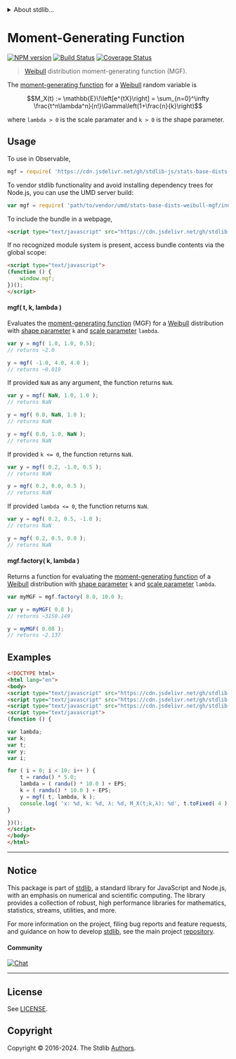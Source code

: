 <!--

@license Apache-2.0

Copyright (c) 2018 The Stdlib Authors.

Licensed under the Apache License, Version 2.0 (the "License");
you may not use this file except in compliance with the License.
You may obtain a copy of the License at

   http://www.apache.org/licenses/LICENSE-2.0

Unless required by applicable law or agreed to in writing, software
distributed under the License is distributed on an "AS IS" BASIS,
WITHOUT WARRANTIES OR CONDITIONS OF ANY KIND, either express or implied.
See the License for the specific language governing permissions and
limitations under the License.

-->


<details>
  <summary>
    About stdlib...
  </summary>
  <p>We believe in a future in which the web is a preferred environment for numerical computation. To help realize this future, we've built stdlib. stdlib is a standard library, with an emphasis on numerical and scientific computation, written in JavaScript (and C) for execution in browsers and in Node.js.</p>
  <p>The library is fully decomposable, being architected in such a way that you can swap out and mix and match APIs and functionality to cater to your exact preferences and use cases.</p>
  <p>When you use stdlib, you can be absolutely certain that you are using the most thorough, rigorous, well-written, studied, documented, tested, measured, and high-quality code out there.</p>
  <p>To join us in bringing numerical computing to the web, get started by checking us out on <a href="https://github.com/stdlib-js/stdlib">GitHub</a>, and please consider <a href="https://opencollective.com/stdlib">financially supporting stdlib</a>. We greatly appreciate your continued support!</p>
</details>

# Moment-Generating Function

[![NPM version][npm-image]][npm-url] [![Build Status][test-image]][test-url] [![Coverage Status][coverage-image]][coverage-url] <!-- [![dependencies][dependencies-image]][dependencies-url] -->

> [Weibull][weibull-distribution] distribution moment-generating function (MGF).

<!-- Section to include introductory text. Make sure to keep an empty line after the intro `section` element and another before the `/section` close. -->

<section class="intro">

The [moment-generating function][mgf] for a [Weibull][weibull-distribution] random variable is

<!-- <equation class="equation" label="eq:weibull_mgf" align="center" raw="M_X(t) := \mathbb{E}\!\left[e^{tX}\right] = \sum_{n=0}^\infty \frac{t^n\lambda^n}{n!}\Gamma\left(1+\frac{n}{k}\right)" alt="Moment-generating function (MGF) for a Weibull distribution."> -->

```math
M_X(t) := \mathbb{E}\!\left[e^{tX}\right] = \sum_{n=0}^\infty \frac{t^n\lambda^n}{n!}\Gamma\left(1+\frac{n}{k}\right)
```

<!-- <div class="equation" align="center" data-raw-text="M_X(t) := \mathbb{E}\!\left[e^{tX}\right] = \sum_{n=0}^\infty \frac{t^n\lambda^n}{n!}\Gamma\left(1+\frac{n}{k}\right)" data-equation="eq:weibull_mgf">
    <img src="https://cdn.jsdelivr.net/gh/stdlib-js/stdlib@591cf9d5c3a0cd3c1ceec961e5c49d73a68374cb/lib/node_modules/@stdlib/stats/base/dists/weibull/mgf/docs/img/equation_weibull_mgf.svg" alt="Moment-generating function (MGF) for a Weibull distribution.">
    <br>
</div> -->

<!-- </equation> -->

where `lambda > 0` is the scale paramater and `k > 0` is the shape parameter.

</section>

<!-- /.intro -->

<!-- Package usage documentation. -->



<section class="usage">

## Usage

To use in Observable,

```javascript
mgf = require( 'https://cdn.jsdelivr.net/gh/stdlib-js/stats-base-dists-weibull-mgf@umd/browser.js' )
```

To vendor stdlib functionality and avoid installing dependency trees for Node.js, you can use the UMD server build:

```javascript
var mgf = require( 'path/to/vendor/umd/stats-base-dists-weibull-mgf/index.js' )
```

To include the bundle in a webpage,

```html
<script type="text/javascript" src="https://cdn.jsdelivr.net/gh/stdlib-js/stats-base-dists-weibull-mgf@umd/browser.js"></script>
```

If no recognized module system is present, access bundle contents via the global scope:

```html
<script type="text/javascript">
(function () {
    window.mgf;
})();
</script>
```

#### mgf( t, k, lambda )

Evaluates the [moment-generating function][mgf] (MGF) for a [Weibull][weibull-distribution] distribution with [shape parameter][shape] `k` and [scale parameter][scale] `lambda`.

```javascript
var y = mgf( 1.0, 1.0, 0.5);
// returns ~2.0

y = mgf( -1.0, 4.0, 4.0 );
// returns ~0.019
```

If provided `NaN` as any argument, the function returns `NaN`.

```javascript
var y = mgf( NaN, 1.0, 1.0 );
// returns NaN

y = mgf( 0.0, NaN, 1.0 );
// returns NaN

y = mgf( 0.0, 1.0, NaN );
// returns NaN
```

If provided `k <= 0`, the function returns `NaN`.

```javascript
var y = mgf( 0.2, -1.0, 0.5 );
// returns NaN

y = mgf( 0.2, 0.0, 0.5 );
// returns NaN
```

If provided `lambda <= 0`, the function returns `NaN`.

```javascript
var y = mgf( 0.2, 0.5, -1.0 );
// returns NaN

y = mgf( 0.2, 0.5, 0.0 );
// returns NaN
```

#### mgf.factory( k, lambda )

Returns a function for evaluating the [moment-generating function][mgf] of a [Weibull][weibull-distribution] distribution with [shape parameter][shape] `k` and [scale parameter][scale] `lambda`.

```javascript
var myMGF = mgf.factory( 8.0, 10.0 );

var y = myMGF( 0.8 );
// returns ~3150.149

y = myMGF( 0.08 );
// returns ~2.137
```

</section>

<!-- /.usage -->

<!-- Package usage notes. Make sure to keep an empty line after the `section` element and another before the `/section` close. -->

<section class="notes">

</section>

<!-- /.notes -->

<!-- Package usage examples. -->

<section class="examples">

## Examples

<!-- eslint no-undef: "error" -->

```html
<!DOCTYPE html>
<html lang="en">
<body>
<script type="text/javascript" src="https://cdn.jsdelivr.net/gh/stdlib-js/random-base-randu@umd/browser.js"></script>
<script type="text/javascript" src="https://cdn.jsdelivr.net/gh/stdlib-js/constants-float64-eps@umd/browser.js"></script>
<script type="text/javascript" src="https://cdn.jsdelivr.net/gh/stdlib-js/stats-base-dists-weibull-mgf@umd/browser.js"></script>
<script type="text/javascript">
(function () {

var lambda;
var k;
var t;
var y;
var i;

for ( i = 0; i < 10; i++ ) {
    t = randu() * 5.0;
    lambda = ( randu() * 10.0 ) + EPS;
    k = ( randu() * 10.0 ) + EPS;
    y = mgf( t, lambda, k );
    console.log( 'x: %d, k: %d, λ: %d, M_X(t;k,λ): %d', t.toFixed( 4 ), k.toFixed( 4 ), lambda.toFixed( 4 ), y.toFixed( 4 ) );
}

})();
</script>
</body>
</html>
```

</section>

<!-- /.examples -->

<!-- Section to include cited references. If references are included, add a horizontal rule *before* the section. Make sure to keep an empty line after the `section` element and another before the `/section` close. -->

<section class="references">

</section>

<!-- /.references -->

<!-- Section for related `stdlib` packages. Do not manually edit this section, as it is automatically populated. -->

<section class="related">

</section>

<!-- /.related -->

<!-- Section for all links. Make sure to keep an empty line after the `section` element and another before the `/section` close. -->


<section class="main-repo" >

* * *

## Notice

This package is part of [stdlib][stdlib], a standard library for JavaScript and Node.js, with an emphasis on numerical and scientific computing. The library provides a collection of robust, high performance libraries for mathematics, statistics, streams, utilities, and more.

For more information on the project, filing bug reports and feature requests, and guidance on how to develop [stdlib][stdlib], see the main project [repository][stdlib].

#### Community

[![Chat][chat-image]][chat-url]

---

## License

See [LICENSE][stdlib-license].


## Copyright

Copyright &copy; 2016-2024. The Stdlib [Authors][stdlib-authors].

</section>

<!-- /.stdlib -->

<!-- Section for all links. Make sure to keep an empty line after the `section` element and another before the `/section` close. -->

<section class="links">

[npm-image]: http://img.shields.io/npm/v/@stdlib/stats-base-dists-weibull-mgf.svg
[npm-url]: https://npmjs.org/package/@stdlib/stats-base-dists-weibull-mgf

[test-image]: https://github.com/stdlib-js/stats-base-dists-weibull-mgf/actions/workflows/test.yml/badge.svg?branch=main
[test-url]: https://github.com/stdlib-js/stats-base-dists-weibull-mgf/actions/workflows/test.yml?query=branch:main

[coverage-image]: https://img.shields.io/codecov/c/github/stdlib-js/stats-base-dists-weibull-mgf/main.svg
[coverage-url]: https://codecov.io/github/stdlib-js/stats-base-dists-weibull-mgf?branch=main

<!--

[dependencies-image]: https://img.shields.io/david/stdlib-js/stats-base-dists-weibull-mgf.svg
[dependencies-url]: https://david-dm.org/stdlib-js/stats-base-dists-weibull-mgf/main

-->

[chat-image]: https://img.shields.io/gitter/room/stdlib-js/stdlib.svg
[chat-url]: https://app.gitter.im/#/room/#stdlib-js_stdlib:gitter.im

[stdlib]: https://github.com/stdlib-js/stdlib

[stdlib-authors]: https://github.com/stdlib-js/stdlib/graphs/contributors

[umd]: https://github.com/umdjs/umd
[es-module]: https://developer.mozilla.org/en-US/docs/Web/JavaScript/Guide/Modules

[deno-url]: https://github.com/stdlib-js/stats-base-dists-weibull-mgf/tree/deno
[umd-url]: https://github.com/stdlib-js/stats-base-dists-weibull-mgf/tree/umd
[esm-url]: https://github.com/stdlib-js/stats-base-dists-weibull-mgf/tree/esm
[branches-url]: https://github.com/stdlib-js/stats-base-dists-weibull-mgf/blob/main/branches.md

[stdlib-license]: https://raw.githubusercontent.com/stdlib-js/stats-base-dists-weibull-mgf/main/LICENSE

[weibull-distribution]: https://en.wikipedia.org/wiki/Weibull_distribution

[mgf]: https://en.wikipedia.org/wiki/Moment-generating_function

[shape]: https://en.wikipedia.org/wiki/Shape_parameter

[scale]: https://en.wikipedia.org/wiki/Scale_parameter

</section>

<!-- /.links -->
